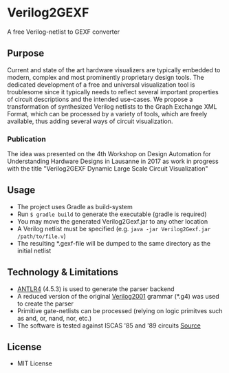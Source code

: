 # Verilog2GEXF

A free Verilog-netlist to GEXF converter

## Purpose

Current and state of the art hardware visualizers are typically embedded to modern, complex and most prominently proprietary design tools. The dedicated development of a free and universal visualization tool is troublesome since it typically needs to reflect several important properties of
circuit descriptions and the intended use-cases. We propose a transformation of synthesized Verilog netlists to the Graph Exchange XML Format, which can be processed by a variety of tools, which are freely available, thus adding several ways of circuit visualization.

### Publication

The idea was presented on the 4th Workshop on Design Automation for Understanding Hardware Designs in Lausanne in 2017 as work in progress with the title "Verilog2GEXF Dynamic Large Scale Circuit Visualization"

## Usage

* The project uses Gradle as build-system
* Run `$ gradle build` to generate the executable (gradle is required)
* You may move the generated Verilog2Gexf.jar to any other location
* A Verilog netlist must be specified (e.g. `java -jar Verilog2Gexf.jar /path/to/file.v`)
* The resulting *.gexf-file will be dumped to the same directory as the initial netlist

## Technology & Limitations

* [ANTLR4](http://www.antlr.org/) (4.5.3) is used to generate the parser backend
* A reduced version of the original [Verilog2001](https://github.com/antlr/grammars-v4/tree/master/verilog) grammar (*.g4) was used to create the parser
* Primitive gate-netlists can be processed (relying on logic primitves such as and, or, nand, nor, etc.)
* The software is tested against ISCAS '85 and '89 circuits [Source](http://www.pld.ttu.ee/~maksim/benchmarks/)

## License

- MIT License


